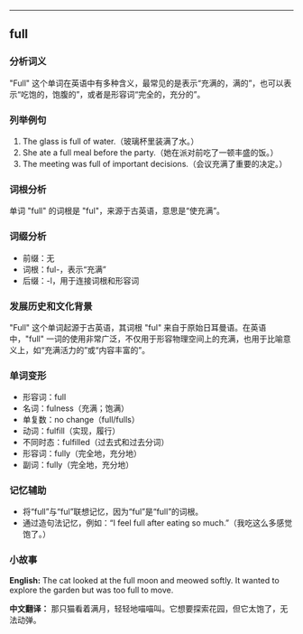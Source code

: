 
---------------
## full
### 分析词义
"Full" 这个单词在英语中有多种含义，最常见的是表示“充满的，满的”，也可以表示“吃饱的，饱腹的”，或者是形容词“完全的，充分的”。

### 列举例句
1. The glass is full of water.（玻璃杯里装满了水。）
2. She ate a full meal before the party.（她在派对前吃了一顿丰盛的饭。）
3. The meeting was full of important decisions.（会议充满了重要的决定。）

### 词根分析
单词 "full" 的词根是 "ful"，来源于古英语，意思是“使充满”。

### 词缀分析
- 前缀：无
- 词根：ful-，表示“充满”
- 后缀：-l，用于连接词根和形容词

### 发展历史和文化背景
"Full" 这个单词起源于古英语，其词根 "ful" 来自于原始日耳曼语。在英语中，"full" 一词的使用非常广泛，不仅用于形容物理空间上的充满，也用于比喻意义上，如“充满活力的”或“内容丰富的”。

### 单词变形
- 形容词：full
- 名词：fulness（充满；饱满）
- 单复数：no change（full/fulls）
- 动词：fulfill（实现，履行）
- 不同时态：fulfilled（过去式和过去分词）
- 形容词：fully（完全地，充分地）
- 副词：fully（完全地，充分地）

### 记忆辅助
- 将“full”与“ful”联想记忆，因为“ful”是“full”的词根。
- 通过造句法记忆，例如：“I feel full after eating so much.”（我吃这么多感觉饱了。）

### 小故事
**English:**
The cat looked at the full moon and meowed softly. It wanted to explore the garden but was too full to move.

**中文翻译：**
那只猫看着满月，轻轻地喵喵叫。它想要探索花园，但它太饱了，无法动弹。

